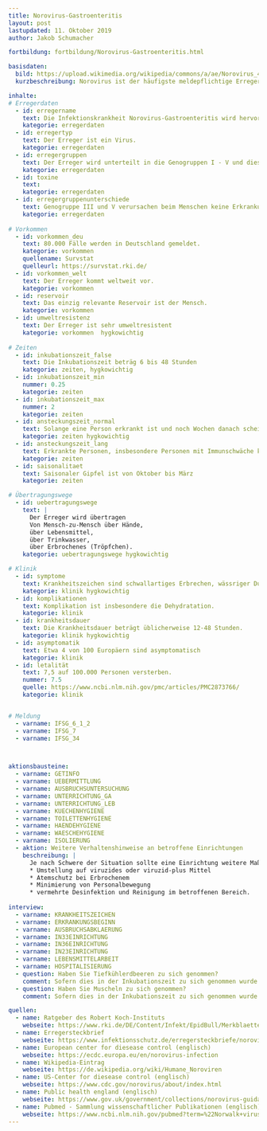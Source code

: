 ```yaml
---
title: Norovirus-Gastroenteritis
layout: post
lastupdated: 11. Oktober 2019
author: Jakob Schumacher

fortbildung: fortbildung/Norovirus-Gastroenteritis.html

basisdaten:
  bild: https://upload.wikimedia.org/wikipedia/commons/a/ae/Norovirus_4.jpg
  kurzbeschreibung: Norovirus ist der häufigste meldepflichtige Erreger, dementsprechend ist die Ermittlung durch die Gesundheitsämter sehr häufig. Norovirus ist für viele Todesfälle in Ländern mit einem anderen Entwicklungsstadium verantwortlich.

inhalte:  
# Erregerdaten
  - id: erregername
    text: Die Infektionskrankheit Norovirus-Gastroenteritis wird hervorgerufen durch Norovirus.
    kategorie: erregerdaten
  - id: erregertyp
    text: Der Erreger ist ein Virus.
    kategorie: erregerdaten
  - id: erregergruppen
    text: Der Erreger wird unterteilt in die Genogruppen I - V und diese wiederum in Genotypen. 
    kategorie: erregerdaten
  - id: toxine
    text: 
    kategorie: erregerdaten
  - id: erregergruppenunterschiede
    text: Genogruppe III und V verursachen beim Menschen keine Erkrankung. Anhand der Genogruppe kann etwas über die Herkunft des Erregers gesagt werden.
    kategorie: erregerdaten
    
# Vorkommen
  - id: vorkommen_deu
    text: 80.000 Fälle werden in Deutschland gemeldet.
    kategorie: vorkommen
    quellename: Survstat
    quelleurl: https://survstat.rki.de/
  - id: vorkommen_welt
    text: Der Erreger kommt weltweit vor.
    kategorie: vorkommen
  - id: reservoir
    text: Das einzig relevante Reservoir ist der Mensch. 
    kategorie: vorkommen
  - id: umweltresistenz
    text: Der Erreger ist sehr umweltresistent
    kategorie: vorkommen  hygkowichtig
    
# Zeiten
  - id: inkubationszeit_false
    text: Die Inkubationszeit beträg 6 bis 48 Stunden
    kategorie: zeiten, hygkowichtig
  - id: inkubationszeit_min
    nummer: 0.25
    kategorie: zeiten
  - id: inkubationszeit_max
    nummer: 2
    kategorie: zeiten
  - id: ansteckungszeit_normal
    text: Solange eine Person erkrankt ist und noch Wochen danach scheidet sie den Erreger aus (aus pragmatischen Gründen wird empfohlen die Isolierungsmaßnahmen 48h nach Ende der Symptome aufzuheben)
    kategorie: zeiten hygkowichtig
  - id: ansteckungszeit_lang 
    text: Erkrankte Personen, insbesondere Personen mit Immunschwäche können den Erreger noch lange Zeit ausscheiden
    kategorie: zeiten
  - id: saisonalitaet
    text: Saisonaler Gipfel ist von Oktober bis März
    kategorie: zeiten

# Übertragungswege
  - id: uebertragungswege
    text: | 
      Der Erreger wird übertragen 
      Von Mensch-zu-Mensch über Hände,
      über Lebensmittel, 
      über Trinkwasser,
      über Erbrochenes (Tröpfchen).
    kategorie: uebertragungswege hygkowichtig

# Klinik
  - id: symptome
    text: Krankheitszeichen sind schwallartiges Erbrechen, wässriger Durchfall, ein akutem Beginn, einem starken Krankheitsgefühl und leichtem Fieber. 
    kategorie: klinik hygkowichtig
  - id: komplikationen
    text: Komplikation ist insbesondere die Dehydratation.
    kategorie: klinik
  - id: krankheitsdauer
    text: Die Krankheitsdauer beträgt üblicherweise 12-48 Stunden.
    kategorie: klinik hygkowichtig
  - id: asymptomatik
    text: Etwa 4 von 100 Europäern sind asymptomatisch
    kategorie: klinik
  - id: letalität
    text: 7,5 auf 100.000 Personen versterben.
    nummer: 7.5
    quelle: https://www.ncbi.nlm.nih.gov/pmc/articles/PMC2873766/
    kategorie: klinik


# Meldung
  - varname: IFSG_6_1_2
  - varname: IFSG_7
  - varname: IFSG_34 



aktionsbausteine:
  - varname: GETINFO
  - varname: UEBERMITTLUNG
  - varname: AUSBRUCHSUNTERSUCHUNG
  - varname: UNTERRICHTUNG_GA
  - varname: UNTERRICHTUNG_LEB
  - varname: KUECHENHYGIENE
  - varname: TOILETTENHYGIENE
  - varname: HAENDEHYGIENE
  - varname: WAESCHEHYGIENE
  - varname: ISOLIERUNG
  - aktion: Weitere Verhaltenshinweise an betroffene Einrichtungen
    beschreibung: | 
      Je nach Schwere der Situation sollte eine Einrichtung weitere Maßnahmen unternehmen: 
      * Umstellung auf viruzides oder viruzid-plus Mittel 
      * Atemschutz bei Erbrochenem 
      * Minimierung von Personalbewegung
      * vermehrte Desinfektion und Reinigung im betroffenen Bereich.
      
interview:     
  - varname: KRANKHEITSZEICHEN
  - varname: ERKRANKUNGSBEGINN
  - varname: AUSBRUCHSABKLAERUNG
  - varname: IN33EINRICHTUNG
  - varname: IN36EINRICHTUNG
  - varname: IN23EINRICHTUNG
  - varname: LEBENSMITTELARBEIT
  - varname: HOSPITALISIERUNG
  - question: Haben Sie Tiefkühlerdbeeren zu sich genommen?
    comment: Sofern dies in der Inkubationszeit zu sich genommen wurde sollte der genaue Name des Produktes und weitere Informationen in einen öffentlichen Kommentar eingetragen werden.
  - question: Haben Sie Muscheln zu sich genommen?
    comment: Sofern dies in der Inkubationszeit zu sich genommen wurde sollte der genaue Name des Produktes bzw. der Verzehrsort und weitere Informationen in einen öffentlichen Kommentar eingetragen werden.

quellen:
  - name: Ratgeber des Robert Koch-Instituts
    webseite: https://www.rki.de/DE/Content/Infekt/EpidBull/Merkblaetter/Ratgeber_Noroviren.html
  - name: Erregersteckbrief
    webseite: https://www.infektionsschutz.de/erregersteckbriefe/noroviren/
  - name: European center for diesease control (englisch)
    webseite: https://ecdc.europa.eu/en/norovirus-infection
  - name: Wikipedia-Eintrag
    webseite: https://de.wikipedia.org/wiki/Humane_Noroviren
  - name: US-Center for diesease control (englisch)
    webseite: https://www.cdc.gov/norovirus/about/index.html
  - name: Public health england (englisch)
    webseite: https://www.gov.uk/government/collections/norovirus-guidance-data-and- - analysis
  - name: Pubmed - Sammlung wissenschaftlicher Publikationen (englisch)
    webseite: https://www.ncbi.nlm.nih.gov/pubmed?term=%22Norwalk+virus%22%5BMesh%5D
---
```


